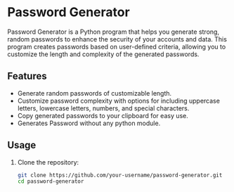 # Password Generator

Password Generator is a Python program that helps you generate strong, random passwords to enhance the security of your accounts and data. This program creates passwords based on user-defined criteria, allowing you to customize the length and complexity of the generated passwords.

## Features

- Generate random passwords of customizable length.
- Customize password complexity with options for including uppercase letters, lowercase letters, numbers, and special characters.
- Copy generated passwords to your clipboard for easy use.
- Generates Password without any python module.

## Usage

1. Clone the repository:

   ```bash
   git clone https://github.com/your-username/password-generator.git
   cd password-generator
